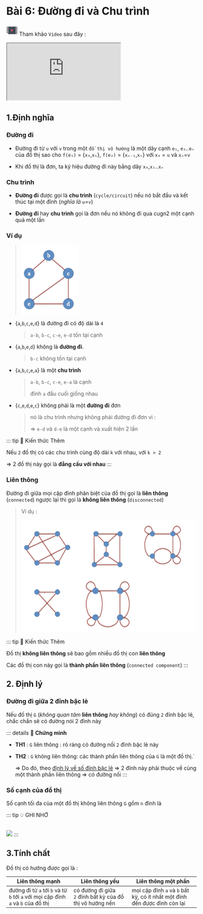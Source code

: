 # Bài 6: Đường đi và Chu trình

<img src="https://raw.githubusercontent.com/Zenfection/Image/master/2021/08/12-16-19-36-icons8-movie_beginning.png" width="30"> Tham khảo `Video` sau đây : 

<div class="videoZen">
    <iframe src="https://drive.google.com/file/d/1S6c5iKpq6I6imAHa3LgfaDG9rZY-jMSU/preview"></iframe>
</div>

## 1.Định nghĩa

### Đường đi

- Đường đi từ `u` với `v` trong một `đồ thị vô hướng` là một dãy cạnh `e₁`, `e₂`..`eₙ` của đồ thị sao cho `f(e₁)` = {`x₀`,`x₁`}, `f(e₂)` = {`xₙ₋₁`,`xₙ`} với `x₀` = `u` và `xₙ`=`v`

- Khi đồ thị là đơn, ta ký hiệu đường đi này bằng dãy `x₀`,`x₁`..`xₙ`

### Chu trình

- **Đường đi** được gọi là **chu trình** (`cycle/circuit`) nếu nó bắt đầu và kết thúc tại một đỉnh (*nghĩa là `u`=`v`*)

- **Đường đi** hay **chu trình** gọi là đơn nếu nó không đi qua cugn2 một cạnh quá một lần 

### Ví dụ 

> <img src="https://raw.githubusercontent.com/Zenfection/Image/master/2021/08/30-21-06-03-output-onlinepngtools%20(1).png" width="150">

- {`a`,`b`,`c`,`e`,`d`} là đường đi có độ dài là `4` 

  > `a-b`, `b-c`, `c-e`, `e-d` tồn tại cạnh

- {`a`,`b`,`e`,`d`} không là **đường đi**.

  > `b-c` không tồn tại cạnh

- {`a`,`b`,`c`,`e`,`a`} là một **chu trình**

  > `a-b`, `b-c`, `c-e`, `e-a` là cạnh
  >
  > đỉnh `a` đầu cuối giống nhau

- {`c`,`e`,`d`,`e`,`c`} không phải là một **đường đi** đơn

  > nó là chu trình nhưng không phải đường đi đơn vì : 
  > 
  > => `e-d` và `d-e` là một cạnh và xuất hiện 2 lần

::: tip 📇 Kiến thức Thêm

Nếu `2` đồ thị có các chu trình cùng độ dài `k` với nhau, với `k > 2`

=> 2 đồ thị này gọi là **đẳng cấu với nhau**
:::
### Liên thông 

Đường đi giữa mọi cặp đình phân biệt của đồ thị gọi là **liên thông** (`connected`) ngược lại thì gọi là **không liên thông** (`disconnected`)

> Ví dụ :
>
> <img src="https://raw.githubusercontent.com/Zenfection/Image/master/2021/08/30-21-25-05-output-onlinepngtools%20(2).png" width="500px">

::: tip 📇 Kiến thức Thêm

Đồ thị **không liên thông** sẽ bao gồm nhiều đồ thị con **liên thông**

Các đồ thị con này gọi là **thành phần liên thông** (`connected component`)
:::

## 2. Định lý

### Đường đi giữa 2 đỉnh bậc lẻ

Nếu đồ thị `G` (*không quan tâm* **liên thông** *hay không*) có đúng `2` đỉnh bậc lẻ, chắc chắn sẽ có đường nói 2 đỉnh này

::: details 📝 <b>Chứng minh</b>

- **TH1** : `G` liên thông : rõ ràng có đường nối `2` đỉnh bậc lẻ này

- **TH2** : `G` không liên thông: các thành phần liên thông của `G` là một đồ thị.`

  => Do đó, theo [định lý về số đỉnh bậc lẻ](/cosonganh/CT175-Ly_thuyet_do_thi/Tailieu/3.md#b-dinh-ly-ve-so-dinh-bac-le) => 2 đỉnh này phải thuộc về cùng một thành phần liên thông => có đường nối
:::

### Số cạnh của đồ thị

Số cạnh tối đa của một đồ thị không liên thông `G` gồm `n` đỉnh là 

::: tip 💡 GHI NHỚ

<br>

<img src="https://render.githubusercontent.com/render/math?math=\frac{(n-k)(n-k+1)}{2}" width="150">
:::

## 3.Tính chất

Đồ thị có hướng được gọi là : 

| Liên thông mạnh                                                                  | Liên thông yếu                                           | Liên thông một phần                                                       |
| -------------------------------------------------------------------------------- | -------------------------------------------------------- | ------------------------------------------------------------------------- |
| đường đi từ `a` tới `b` và từ `b` tới `a` với mọi cặp đỉnh `a` và `b` của đồ thị | có đường đi giữa `2` đỉnh bất kỳ của đồ thị vô hướng nền | mọi cặp đỉnh `a` và `b` bất kỳ, có ít nhất một đỉnh đến được đỉnh còn lại |

<comment/> 
